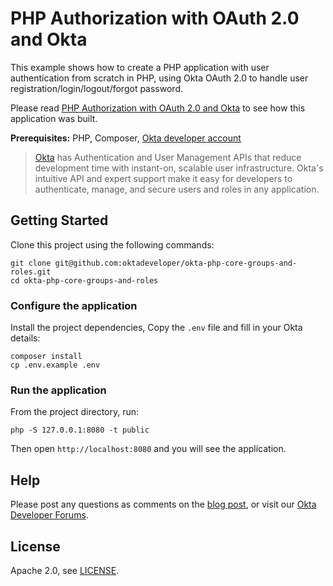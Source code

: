 # PHP Authorization with OAuth 2.0 and Okta

This example shows how to create a PHP application with user authentication from scratch in PHP, using Okta OAuth 2.0 to handle user registration/login/logout/forgot password.

Please read [PHP Authorization with OAuth 2.0 and Okta](https://developer.okta.com/blog/2019/08/30/php-authorization-with-oauth-2-and-okta) to see how this application was built.

**Prerequisites:** PHP, Composer, [Okta developer account](https://developer.okta.com/)

> [Okta](https://developer.okta.com) has Authentication and User Management APIs that reduce development time with instant-on, scalable user infrastructure. Okta's intuitive API and expert support make it easy for developers to authenticate, manage, and secure users and roles in any application.

## Getting Started

Clone this project using the following commands:

```
git clone git@github.com:oktadeveloper/okta-php-core-groups-and-roles.git
cd okta-php-core-groups-and-roles
```

### Configure the application

Install the project dependencies, Copy the `.env` file and fill in your Okta details:

```
composer install
cp .env.example .env
```

### Run the application

From the project directory, run:

```
php -S 127.0.0.1:8080 -t public
```

Then open `http://localhost:8080` and you will see the application.

## Help

Please post any questions as comments on the [blog post](https://developer.okta.com/blog/2019/08/30/php-authorization-with-oauth-2-and-okta), or visit our [Okta Developer Forums](https://devforum.okta.com/).

## License

Apache 2.0, see [LICENSE](LICENSE).
